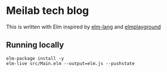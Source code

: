 # Meilab tech blog
This is written with Elm inspired by [elm-lang](https://github.com/elm-lang/elm-lang.org) and [elmplayground](https://github.com/jackfranklin/elmplayground)

## Running locally
```shell
elm-package install -y
elm-live src/Main.elm --output=elm.js --pushstate
```

